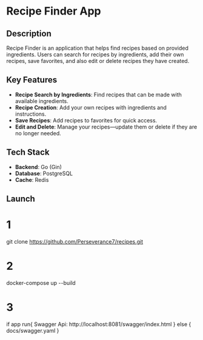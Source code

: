 # Recipe Finder App

## Description

Recipe Finder is an application that helps find recipes based on provided ingredients. Users can search for recipes by ingredients, add their own recipes, save favorites, and also edit or delete recipes they have created.

## Key Features

- **Recipe Search by Ingredients**: Find recipes that can be made with available ingredients.
- **Recipe Creation**: Add your own recipes with ingredients and instructions.
- **Save Recipes**: Add recipes to favorites for quick access.
- **Edit and Delete**: Manage your recipes—update them or delete if they are no longer needed.

## Tech Stack

- **Backend**: Go (Gin)
- **Database**: PostgreSQL
- **Cache**: Redis

## Launch
# 1
git clone https://github.com/Perseverance7/recipes.git

# 2
docker-compose up --build

# 3
if app run{
    Swagger Api: http://localhost:8081/swagger/index.html
} 
else {
    docs/swagger.yaml
}

